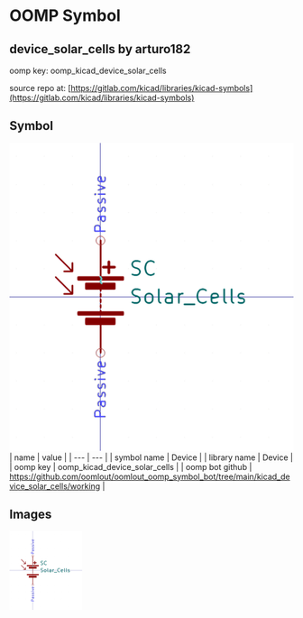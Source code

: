 # OOMP Symbol  
## device_solar_cells  by arturo182  
  
oomp key: oomp_kicad_device_solar_cells  
  
source repo at: [https://gitlab.com/kicad/libraries/kicad-symbols](https://gitlab.com/kicad/libraries/kicad-symbols)  
## Symbol  
  
[![working.png](working_600.png)](working.png)  
| name | value | 
| --- | --- | 
| symbol name | Device | 
| library name | Device | 
| oomp key | oomp_kicad_device_solar_cells | 
| oomp bot github | https://github.com/oomlout/oomlout_oomp_symbol_bot/tree/main/kicad_device_solar_cells/working | 
## Images  
  
[![working.png](working_140.png)](working.png)  
